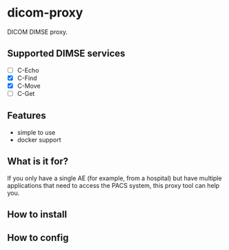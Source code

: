# dicom-proxy
DICOM DIMSE proxy.

## Supported DIMSE services
- [ ] C-Echo
- [x] C-Find
- [x] C-Move
- [ ] C-Get

## Features
* simple to use
* docker support

## What is it for?
If you only have a single AE (for example, from a hospital) but have multiple applications that need to access the PACS system, this proxy tool can help you.

## How to install

## How to config